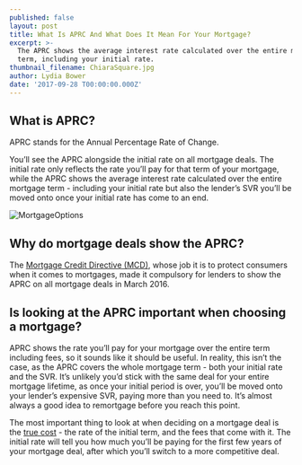 ```yaml
---
published: false
layout: post
title: What Is APRC And What Does It Mean For Your Mortgage?
excerpt: >-
  The APRC shows the average interest rate calculated over the entire mortgage
  term, including your initial rate.     
thumbnail_filename: ChiaraSquare.jpg
author: Lydia Bower
date: '2017-09-28 T00:00:00.000Z'
---
```


## What is APRC?
APRC stands for the Annual Percentage Rate of Change. 

You’ll see the APRC alongside the initial rate on all mortgage deals. The initial rate only reflects the rate you’ll pay for that term of your mortgage, while the APRC shows the average interest rate calculated over the entire mortgage term - including your initial rate but also the lender’s SVR you’ll be moved onto once your initial rate has come to an end.

![MortgageOptions]({{site.baseurl}}/images/post_images/IndicativeOptions.png)

## Why do mortgage deals show the APRC?
The [Mortgage Credit Directive (MCD)](https://www.fca.org.uk/firms/mortgage-credit-directive "MCD"), whose job it is to protect consumers when it comes to mortgages, made it compulsory for lenders to show the APRC on all mortgage deals in March 2016. 


## Is looking at the APRC important when choosing a mortgage?
APRC shows the rate you’ll pay for your mortgage over the entire term including fees, so it sounds like it should be useful. In reality, this isn’t the case, as the APRC covers the whole mortgage term - both your initial rate and the SVR. It’s unlikely you’d stick with the same deal for your entire mortgage lifetime, as once your initial period is over, you’ll be moved onto your lender’s expensive SVR, paying more than you need to. It’s almost always a good idea to remortgage before you reach this point.  

The most important thing to look at when deciding on a mortgage deal is the [true cost](https://trussle.com/blog/understanding-the-true-cost-of-a-mortgage "true cost") - the rate of the initial term, and the fees that come with it. The initial rate will tell you how much you’ll be paying for the first few years of your mortgage deal, after which you’ll switch to a more competitive deal. 


